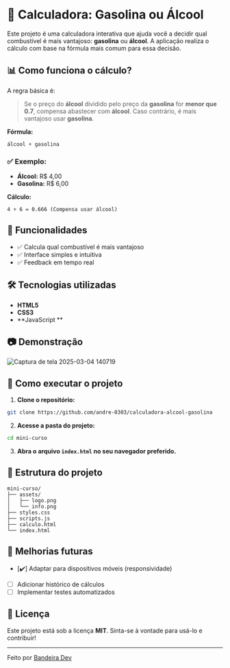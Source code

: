 # 🚗 Calculadora: Gasolina ou Álcool

Este projeto é uma calculadora interativa que ajuda você a decidir qual combustível é mais vantajoso: **gasolina** ou **álcool**. A aplicação realiza o cálculo com base na fórmula mais comum para essa decisão.

## 📊 Como funciona o cálculo?

A regra básica é:

> Se o preço do **álcool** dividido pelo preço da **gasolina** for **menor que 0.7**, compensa abastecer com **álcool**. Caso contrário, é mais vantajoso usar **gasolina**.

**Fórmula:**

```
álcool ÷ gasolina
```

### ✅ Exemplo:

- **Álcool:** R$ 4,00
- **Gasolina:** R$ 6,00

**Cálculo:**

```
4 ÷ 6 = 0.666 (Compensa usar álcool)
```

## 📌 Funcionalidades

- ✅ Calcula qual combustível é mais vantajoso
- ✅ Interface simples e intuitiva
- ✅ Feedback em tempo real

## 🛠️ Tecnologias utilizadas

- **HTML5**
- **CSS3**
- **JavaScript **

## 📷 Demonstração

![Captura de tela 2025-03-04 140719](https://github.com/user-attachments/assets/52239df5-52f2-4c50-b78f-b9a408018f9e)

## 🚀 Como executar o projeto

1. **Clone o repositório:**

```bash
git clone https://github.com/andre-0303/calculadora-alcool-gasolina
```

2. **Acesse a pasta do projeto:**

```bash
cd mini-curso
```

3. **Abra o arquivo `index.html` no seu navegador preferido.**

## 📂 Estrutura do projeto

```
mini-curso/
├── assets/
│   ├── logo.png
│   └── info.png
├── styles.css
├── scripts.js
├── calculo.html
└── index.html
```

## 📌 Melhorias futuras

- [✔️] Adaptar para dispositivos móveis (responsividade)
- [ ] Adicionar histórico de cálculos
- [ ] Implementar testes automatizados

## 📄 Licença

Este projeto está sob a licença **MIT**. Sinta-se à vontade para usá-lo e contribuir!

---

Feito por [Bandeira Dev](https://github.com/andre-0303)

